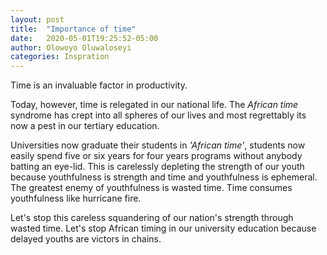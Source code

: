 ```yaml
---
layout: post
title:  "Importance of time"
date:   2020-05-01T19:25:52-05:00
author: Olowoyo Oluwaloseyi
categories: Inspration
---
```




Time is an invaluable factor in productivity. 

Today, however, time is relegated in our national life. The *African time* syndrome has crept into all spheres of our lives and most regrettably its now a pest in our tertiary education.

Universities now graduate their students in *'African time'*, students now easily spend five or six years for four years programs without anybody batting an eye-lid.
This is carelessly depleting the strength of our youth because youthfulness is strength and time and youthfulness is ephemeral.
The greatest enemy of youthfulness is wasted time. Time consumes youthfulness like hurricane fire.

Let's stop this careless squandering of our nation's strength through wasted time. Let's stop African timing in our university education because delayed youths are victors in chains.